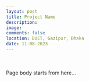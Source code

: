 ```yaml
---
layout: post
title: Project Name
description: 
image: 
comments: false
location: DUET, Gazipur, Dhaka
date: 11-08-2023
---
```


<br><br>
Page body starts from here...
